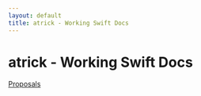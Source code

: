 ```yaml
---
layout: default
title: atrick - Working Swift Docs
---
```


# atrick - Working Swift Docs

[Proposals](proposals)
